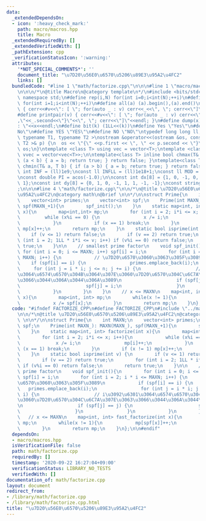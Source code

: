 ```yaml
---
data:
  _extendedDependsOn:
  - icon: ':heavy_check_mark:'
    path: macro/macros.hpp
    title: Macro
  _extendedRequiredBy: []
  _extendedVerifiedWith: []
  _pathExtension: cpp
  _verificationStatusIcon: ':warning:'
  attributes:
    '*NOT_SPECIAL_COMMENTS*': ''
    document_title: "\u7D20\u56E0\u6570\u5206\u89E3\u95A2\u4FC2"
    links: []
  bundledCode: "#line 1 \"math/factorize.cpp\"\n\n\n#line 1 \"macro/macros.hpp\"\n\
    \n\n\n/*\n@title Macro\n@category template\n*/\n#include <bits/stdc++.h>\nusing\
    \ namespace std;\n#define rep(i,N) for(int i=0;i<int(N);++i)\n#define rep1(i,N)\
    \ for(int i=1;i<int(N);++i)\n#define all(a) (a).begin(),(a).end()\n#define print(v)\
    \ { cerr<<#v<<\": [ \"; for(auto _ : v) cerr<<_<<\", \"; cerr<<\"]\"<<endl; }\n\
    #define printpair(v) { cerr<<#v<<\": [ \"; for(auto _ : v) cerr<<\"{\"<<_.first<<\"\
    ,\"<<_.second<<\"}\"<<\", \"; cerr<<\"]\"<<endl; }\n#define dump(x) cerr<<#x<<\"\
    : \"<<x<<endl;\n#define bit(k) (1LL<<(k))\n#define Yes \"Yes\"\n#define No \"\
    No\"\n#define YES \"YES\"\n#define NO \"NO\"\ntypedef long long ll;\n\ntemplate<\
    \ typename T1, typename T2 >\nostream &operator<<(ostream &os, const pair< T1,\
    \ T2 >& p) {\n  os << \"{\" <<p.first << \", \" << p.second << \"}\";\n  return\
    \ os;\n}\ntemplate <class T> using vec = vector<T>;\ntemplate <class T> using\
    \ vvec = vector<vec<T>>;\n\ntemplate<class T> inline bool chmax(T& a, T b) { if\
    \ (a < b) { a = b; return true; } return false; }\ntemplate<class T> inline bool\
    \ chmin(T& a, T b) { if (a > b) { a = b; return true; } return false; }\n\nconst\
    \ int INF = (ll)1e9;\nconst ll INFLL = (ll)1e18+1;\nconst ll MOD = (ll)1e9+7;\n\
    \nconst double PI = acos(-1.0);\n\nconst int dx[8] = {1, 0, -1, 0, 1, -1, -1,\
    \ 1};\nconst int dy[8] = {0, 1, 0, -1, 1, 1, -1, -1};\nconst string dir = \"DRUL\"\
    ;\n\n\n#line 4 \"math/factorize.cpp\"\n\n/*\n@title \u7D20\u56E0\u6570\u5206\u89E3\
    \u95A2\u4FC2\n@category math\n@brief \n\n*/\n\nstruct Prime{\n    int MAXN;\n\
    \    vector<int> primes;\n    vector<int> spf;\n    Prime(int MAXN_): MAXN(MAXN_),\
    \ spf(MAXN_+1){\n        spf_init();\n    }\n    static map<int, int> factorize(int\
    \ x){\n        map<int,int> mp;\n        for (int i = 2; i*i <= x; i++){\n   \
    \         while (x%i == 0) {\n                x /= i;\n                mp[i]++;\n\
    \            }\n            if (x == 1) break;\n        }\n        if (x != 1)\
    \ mp[x]++;\n        return mp;\n    }\n    static bool isprime(int v) {\n    \
    \    if (v <= 1) return false;\n        if (v == 2) return true;\n        for\
    \ (int i = 2; 1LL * i*i <= v; i++) if (v%i == 0) return false;\n        return\
    \ true;\n    }\n\n    // smallest prime factor\n    void spf_init(){\n       \
    \ for (int i = 0; i <= MAXN; i++) spf[i] = i;\n        for (int i = 2; i * i <=\
    \ MAXN; i++) {\n            // \u7D20\u6570\u3060\u3063\u305F\u3089\n        \
    \    if (spf[i] == i) {\n                primes.emplace_back(i);\n           \
    \     for (int j = i * i; j <= n; j += i) {\n                    // i\u3092\u6301\
    \u3064\u6574\u6570\u304B\u3064\u307E\u3060\u7D20\u6570\u304C\u6C7A\u307E\u3063\
    \u3066\u3044\u306A\u3044\u306A\u3089\n                    if (spf[j] == j) {\n\
    \                        spf[j] = i;\n                    }\n                }\n\
    \            }\n        }\n    }\n    // x <= MAXN\n    map<int, int> fast_factorize(int\
    \ x){\n        map<int, int> mp;\n        while(x != 1){\n            mp[spf[x]]++;\n\
    \            x /= spf[x];\n        }\n        return mp;\n    }\n};\n\n\n"
  code: "#ifndef FACTORIZE_CPP\n#define FACTORIZE_CPP\n#include \"../macro/macros.hpp\"\
    \n\n/*\n@title \u7D20\u56E0\u6570\u5206\u89E3\u95A2\u4FC2\n@category math\n@brief\
    \ \n\n*/\n\nstruct Prime{\n    int MAXN;\n    vector<int> primes;\n    vector<int>\
    \ spf;\n    Prime(int MAXN_): MAXN(MAXN_), spf(MAXN_+1){\n        spf_init();\n\
    \    }\n    static map<int, int> factorize(int x){\n        map<int,int> mp;\n\
    \        for (int i = 2; i*i <= x; i++){\n            while (x%i == 0) {\n   \
    \             x /= i;\n                mp[i]++;\n            }\n            if\
    \ (x == 1) break;\n        }\n        if (x != 1) mp[x]++;\n        return mp;\n\
    \    }\n    static bool isprime(int v) {\n        if (v <= 1) return false;\n\
    \        if (v == 2) return true;\n        for (int i = 2; 1LL * i*i <= v; i++)\
    \ if (v%i == 0) return false;\n        return true;\n    }\n\n    // smallest\
    \ prime factor\n    void spf_init(){\n        for (int i = 0; i <= MAXN; i++)\
    \ spf[i] = i;\n        for (int i = 2; i * i <= MAXN; i++) {\n            // \u7D20\
    \u6570\u3060\u3063\u305F\u3089\n            if (spf[i] == i) {\n             \
    \   primes.emplace_back(i);\n                for (int j = i * i; j <= n; j +=\
    \ i) {\n                    // i\u3092\u6301\u3064\u6574\u6570\u304B\u3064\u307E\
    \u3060\u7D20\u6570\u304C\u6C7A\u307E\u3063\u3066\u3044\u306A\u3044\u306A\u3089\
    \n                    if (spf[j] == j) {\n                        spf[j] = i;\n\
    \                    }\n                }\n            }\n        }\n    }\n \
    \   // x <= MAXN\n    map<int, int> fast_factorize(int x){\n        map<int, int>\
    \ mp;\n        while(x != 1){\n            mp[spf[x]]++;\n            x /= spf[x];\n\
    \        }\n        return mp;\n    }\n};\n\n#endif"
  dependsOn:
  - macro/macros.hpp
  isVerificationFile: false
  path: math/factorize.cpp
  requiredBy: []
  timestamp: '2020-09-22 16:27:04+09:00'
  verificationStatus: LIBRARY_NO_TESTS
  verifiedWith: []
documentation_of: math/factorize.cpp
layout: document
redirect_from:
- /library/math/factorize.cpp
- /library/math/factorize.cpp.html
title: "\u7D20\u56E0\u6570\u5206\u89E3\u95A2\u4FC2"
---
```

